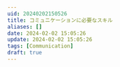 ```yaml
---
uid: 20240202150526
title: コミュニケーションに必要なスキル
aliases: []
date: 2024-02-02 15:05:26
update: 2024-02-02 15:05:26
tags: [Communication]
draft: true
---
```



